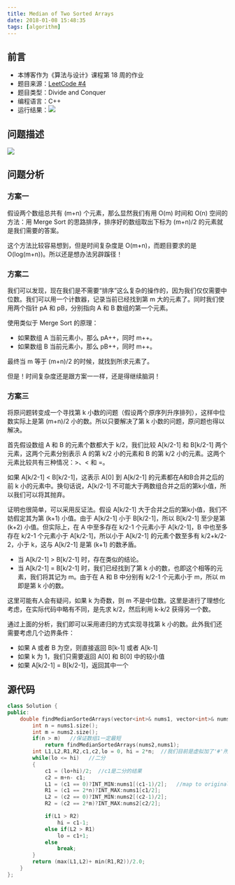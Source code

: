 ```yaml
---
title: Median of Two Sorted Arrays
date: 2018-01-08 15:48:35
tags: [algorithm]
---
```


## 前言

- 本博客作为《算法与设计》课程第 18 周的作业
- 题目来源：[LeetCode #4](https://leetcode.com/problems/median-of-two-sorted-arrays)
- 题目类型：Divide and Conquer
- 编程语言：C++
- 运行结果：![](images/result.png)

## 问题描述

![](images/description.png)

## 问题分析

### 方案一

假设两个数组总共有 (m+n) 个元素，那么显然我们有用 O(m) 时间和 O(n) 空间的方法：用 Merge Sort 的思路排序，排序好的数组取出下标为 (m+n)/2 的元素就是我们需要的答案。

这个方法比较容易想到，但是时间复杂度是 O(m+n)，而题目要求的是 O(log(m+n))。所以还是想办法另辟蹊径！

### 方案二

我们可以发现，现在我们是不需要“排序”这么复杂的操作的，因为我们仅仅需要中位数。我们可以用一个计数器，记录当前已经找到第 m 大的元素了。同时我们使用两个指针 pA 和 pB，分别指向 A 和 B 数组的第一个元素。

使用类似于 Merge Sort 的原理：
  + 如果数组 A 当前元素小，那么 pA++，同时 m++。
  + 如果数组 B 当前元素小，那么 pB++，同时 m++。

最终当 m 等于 (m+n)/2 的时候，就找到所求元素了。

但是！时间复杂度还是跟方案一一样，还是得继续脑洞！

### 方案三

将原问题转变成一个寻找第 k 小数的问题（假设两个原序列升序排列），这样中位数实际上是第 (m+n)/2 小的数。所以只要解决了第 k 小数的问题，原问题也得以解决。

首先假设数组 A 和 B 的元素个数都大于 k/2，我们比较 A[k/2-1] 和 B[k/2-1] 两个元素，这两个元素分别表示 A 的第 k/2 小的元素和 B 的第 k/2 小的元素。这两个元素比较共有三种情况：>、< 和 =。

如果 A[k/2-1] < B[k/2-1]，这表示 A[0] 到 A[k/2-1] 的元素都在A和B合并之后的前 k 小的元素中。换句话说，A[k/2-1] 不可能大于两数组合并之后的第k小值，所以我们可以将其抛弃。

证明也很简单，可以采用反证法。假设 A[k/2-1] 大于合并之后的第k小值，我们不妨假定其为第 (k+1) 小值。由于 A[k/2-1] 小于 B[k/2-1]，所以 B[k/2-1] 至少是第 (k+2) 小值。但实际上，在 A 中至多存在 k/2-1 个元素小于 A[k/2-1]，B 中也至多存在 k/2-1 个元素小于 A[k/2-1]，所以小于 A[k/2-1] 的元素个数至多有 k/2+k/2-2，小于 k，这与 A[k/2-1] 是第 (k+1) 的数矛盾。

  + 当 A[k/2-1] > B[k/2-1] 时，存在类似的结论。
  + 当 A[k/2-1] = B[k/2-1] 时，我们已经找到了第 k 小的数，也即这个相等的元素，我们将其记为 m。由于在 A 和 B 中分别有 k/2-1 个元素小于 m，所以 m 即是第 k 小的数。
  
这里可能有人会有疑问，如果 k 为奇数，则 m 不是中位数。这里是进行了理想化考虑，在实际代码中略有不同，是先求 k/2，然后利用 k-k/2 获得另一个数。

通过上面的分析，我们即可以采用递归的方式实现寻找第 k 小的数。此外我们还需要考虑几个边界条件：
  + 如果 A 或者 B 为空，则直接返回 B[k-1] 或者 A[k-1]
  + 如果 k 为 1，我们只需要返回 A[0] 和 B[0] 中的较小值
  + 如果 A[k/2-1] = B[k/2-1]，返回其中一个

## 源代码

```C++
class Solution {
public:
    double findMedianSortedArrays(vector<int>& nums1, vector<int>& nums2) {
        int n = nums1.size();
        int m = nums2.size();
        if(n > m)   //保证数组1一定最短
            return findMedianSortedArrays(nums2,nums1);
        int L1,L2,R1,R2,c1,c2,lo = 0, hi = 2*n;  //我们目前是虚拟加了'#'所以数组1是2*n长度
        while(lo <= hi)   //二分
        {
            c1 = (lo+hi)/2;  //c1是二分的结果
            c2 = m+n- c1;
            L1 = (c1 == 0)?INT_MIN:nums1[(c1-1)/2];   //map to original element
            R1 = (c1 == 2*n)?INT_MAX:nums1[c1/2];
            L2 = (c2 == 0)?INT_MIN:nums2[(c2-1)/2];
            R2 = (c2 == 2*m)?INT_MAX:nums2[c2/2];

            if(L1 > R2)
                hi = c1-1;
            else if(L2 > R1)
                lo = c1+1;
            else
                break;
        }
        return (max(L1,L2)+ min(R1,R2))/2.0;
    }
};
```
